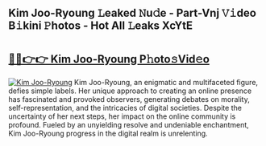 ## Kim Joo-Ryoung 𝙻eaked 𝙽u𝚍e - Part-Vnj 𝚅𝚒deo B𝚒kini 𝙿hotos - Hot All 𝙻eaks XcYtE

# <h2><a href="http://ld268f.urlbe.top/?page=Kim+Joo-Ryoung">🔗🔗👉👉 Kim Joo-Ryoung P𝚑oto𝚜Vid𝚎o</a></h2>

[![Kim Joo-Ryoung](https://i.imgur.com/eBuTRDB.gif)](http://ld268f.urlbe.top/?page=Kim+Joo-Ryoung)
Kim Joo-Ryoung, an enigmatic and multifaceted figure, defies simple labels. Her unique approach to creating an online presence has fascinated and provoked observers, generating debates on morality, self-representation, and the intricacies of digital societies. Despite the uncertainty of her next steps, her impact on the online community is profound. Fueled by an unyielding resolve and undeniable enchantment, Kim Joo-Ryoung progress in the digital realm is unrelenting.
